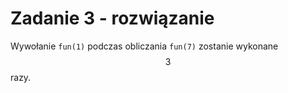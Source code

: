 # Zadanie 3 - rozwiązanie

Wywołanie `fun(1)` podczas obliczania `fun(7)` zostanie wykonane $$3$$ razy.
